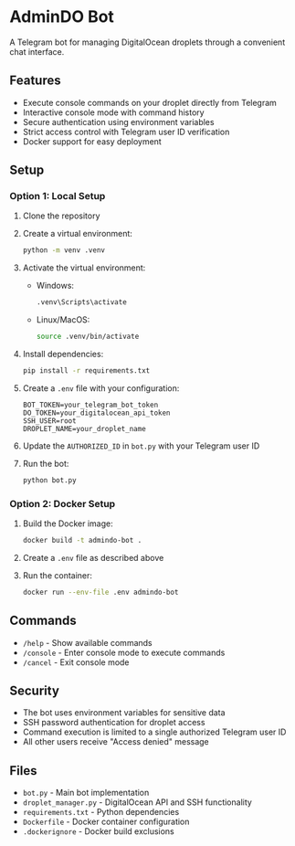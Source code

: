 # AdminDO Bot

A Telegram bot for managing DigitalOcean droplets through a convenient chat interface.

## Features

- Execute console commands on your droplet directly from Telegram
- Interactive console mode with command history
- Secure authentication using environment variables
- Strict access control with Telegram user ID verification
- Docker support for easy deployment

## Setup

### Option 1: Local Setup

1. Clone the repository
2. Create a virtual environment:
   ```bash
   python -m venv .venv
   ```

3. Activate the virtual environment:
   - Windows:
     ```bash
     .venv\Scripts\activate
     ```
   - Linux/MacOS:
     ```bash
     source .venv/bin/activate
     ```

4. Install dependencies:
   ```bash
   pip install -r requirements.txt
   ```

5. Create a `.env` file with your configuration:
   ```env
   BOT_TOKEN=your_telegram_bot_token
   DO_TOKEN=your_digitalocean_api_token
   SSH_USER=root
   DROPLET_NAME=your_droplet_name
   ```

6. Update the `AUTHORIZED_ID` in `bot.py` with your Telegram user ID

7. Run the bot:
   ```bash
   python bot.py
   ```

### Option 2: Docker Setup

1. Build the Docker image:
   ```bash
   docker build -t admindo-bot .
   ```

2. Create a `.env` file as described above

3. Run the container:
   ```bash
   docker run --env-file .env admindo-bot
   ```

## Commands

- `/help` - Show available commands
- `/console` - Enter console mode to execute commands
- `/cancel` - Exit console mode

## Security

- The bot uses environment variables for sensitive data
- SSH password authentication for droplet access
- Command execution is limited to a single authorized Telegram user ID
- All other users receive "Access denied" message

## Files

- `bot.py` - Main bot implementation
- `droplet_manager.py` - DigitalOcean API and SSH functionality
- `requirements.txt` - Python dependencies
- `Dockerfile` - Docker container configuration
- `.dockerignore` - Docker build exclusions 
